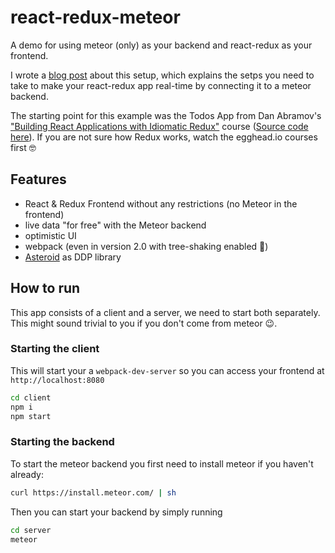 # react-redux-meteor

A demo for using meteor (only) as your backend and react-redux as your frontend.

I wrote a [blog post]() about this setup, which explains the setps you need to take to make your react-redux app real-time by connecting it to a meteor backend.

The starting point for this example was the Todos App from Dan Abramov's ["Building React Applications with Idiomatic Redux"](https://egghead.io/courses/building-react-applications-with-idiomatic-redux) course ([Source code here](https://github.com/gaearon/todos)). If you are not sure how Redux works, watch the egghead.io courses first 🤓

## Features

- React & Redux Frontend without any restrictions (no Meteor in the frontend)
- live data "for free" with the Meteor backend
- optimistic UI
- webpack (even in version 2.0 with tree-shaking enabled 🎉)
- [Asteroid](https://github.com/mondora/asteroid) as DDP library

## How to run

This app consists of a client and a server, we need to start both separately. This might sound trivial to you if you don't come from meteor 😉.

### Starting the client

This will start your a `webpack-dev-server` so you can access your frontend at `http://localhost:8080`
```sh
cd client
npm i
npm start
```

### Starting the backend

To start the meteor backend you first need to install meteor if you haven't already:
```sh
curl https://install.meteor.com/ | sh
```
Then you can start your backend by simply running
```sh
cd server
meteor
```
